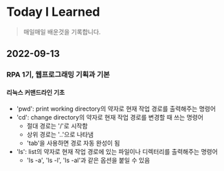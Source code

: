 # Today I Learned
> 매일매일 배운것을 기록합니다.

## 2022-09-13
### RPA 1기, 웹프로그래밍 기획과 기본
#### 리눅스 커맨드라인 기초
- 'pwd': print working directory의 약자로 현재 작업 경로를 출력해주는 명령어
- 'cd': change directory의 약자로 현재 작업 경로를 변경할 때 쓰는 명령어
  - 절대 경로는 '/'로 시작함
  - 상위 경로는 '..'으로 나타냄
  - 'tab'을 사용하면 경로 자동 완성이 됨
- 'ls': list의 약자로 현재 작업 경로에 있는 파일이나 디렉터리를 출력해주는 명령어
  - 'ls -a', 'ls -l', 'ls -al'과 같은 옵션을 붙일 수 있음

